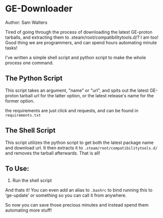 # GE-Downloader
Author: Sam Walters

Tired of going through the process of downloading the latest GE-proton tarballs, and extracting them to .steam/root/compatibilitytools.d/? I am too! Good thing we are programmers, and can spend hours automating minute tasks!

I've written a simple shell script and python script to make the whole process one command.

## The Python Script

This script takes an argument, "name" or "url", and spits out the latest GE-proton tarball url for the latter option, or the latest release's name for the former option.

the requirements are just click and requests, and can be found in `requirements.txt`

## The Shell Script

This script utilizes the python script to get both the latest package name and download url. It then extracts it to `.steam/root/compatibilitytools.d/` and removes the tarball afterwards. That is all!

## To Use:

1. Run the shell script

And thats it! You can even add an alias to `.bashrc` to bind running this to 'ge-update' or something so you can call it from anywhere.

So now you can save those precious minutes and instead spend them automating more stuff!